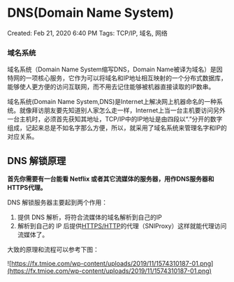 # DNS(Domain Name System)

Created: Feb 21, 2020 6:40 PM
Tags: TCP/IP, 域名, 网络

### 域名系统

域名系统（Domain Name System缩写DNS，Domain Name被译为域名）是因特网的一项核心服务，它作为可以将域名和IP地址相互映射的一个分布式数据库，能够使人更方便的访问互联网，而不用去记住能够被机器直接读取的IP数串。

域名系统(Domain Name System,DNS)是Internet上解决网上机器命名的一种系统。就像拜访朋友要先知道别人家怎么走一样，Internet上当一台主机要访问另外一台主机时，必须首先获知其地址，TCP/IP中的IP地址是由四段以“.”分开的数字组成，记起来总是不如名字那么方便，所以，就采用了域名系统来管理名字和IP的对应关系。

## **DNS 解锁原理**

**首先你需要有一台能看 Netflix 或者其它流媒体的服务器，用作DNS服务器和HTTPS代理。**

DNS 解锁服务器主要起到两个作用：

1. 提供 DNS 解析，将符合流媒体的域名解析到自己的IP
2. 解析到自己的 IP 后提供[HTTPS/HTTP](https://www.notion.so/HTTP-HTTPS-432a7b142363403ea2f6baf72e4f31c4)的代理（SNIProxy）这样就能代理访问流媒体了。

大致的原理和流程可以参考下图：

![https://fx.tmioe.com/wp-content/uploads/2019/11/1574310187-01.png](https://fx.tmioe.com/wp-content/uploads/2019/11/1574310187-01.png)